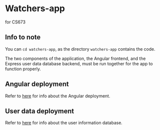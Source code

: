 # Watchers-app

for CS673

## Info to note

You can `cd watchers-app`, as the directory `watchers-app` contains the code.

The two components of the application, the Angular frontend, and the Express user data database backend, must be run together for the app to function properly.

## Angular deployment

Refer to [here](watchers-app/README.md) for info about the Angular deployment.

## User data deployment

Refer to [here](user-data-design.md) for info about the user information database.
